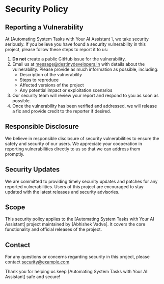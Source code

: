 # Security Policy

## Reporting a Vulnerability

At [Automating System Tasks with Your AI Assistant
], we take security seriously. If you believe you have found a security vulnerability in this project, please follow these steps to report it to us:

1. **Do not** create a public GitHub issue for the vulnerability.
2. Email us at [message@destinydevelopers.in](mailto:message@destinydevelopers.in) with details about the vulnerability. Please provide as much information as possible, including:
   - Description of the vulnerability
   - Steps to reproduce
   - Affected versions of the project
   - Any potential impact or exploitation scenarios
3. Our security team will review your report and respond to you as soon as possible.
4. Once the vulnerability has been verified and addressed, we will release a fix and provide credit to the reporter if desired.

## Responsible Disclosure

We believe in responsible disclosure of security vulnerabilities to ensure the safety and security of our users. We appreciate your cooperation in reporting vulnerabilities directly to us so that we can address them promptly.

## Security Updates

We are committed to providing timely security updates and patches for any reported vulnerabilities. Users of this project are encouraged to stay updated with the latest releases and security advisories.

## Scope

This security policy applies to the [Automating System Tasks with Your AI Assistant] project maintained by [Abhishek Vadve]. It covers the core functionality and official releases of the project.

## Contact

For any questions or concerns regarding security in this project, please contact [security@example.com](mailto:security@example.com).

Thank you for helping us keep [Automating System Tasks with Your AI Assistant] safe and secure!
